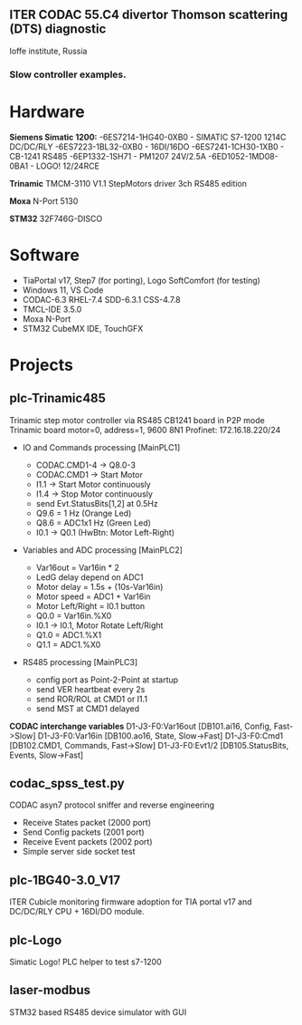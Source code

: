 <h2>ITER CODAC
55.C4 divertor Thomson scattering (DTS) diagnostic</h2>
Ioffe institute, Russia
<h3>Slow controller examples.</h3>


Hardware
========
**Siemens Simatic 1200:**
-6ES7214-1HG40-0XB0 - SIMATIC S7-1200 1214C DC/DC/RLY
-6ES7223-1BL32-0XB0 - 16DI/16DO
-6ES7241-1CH30-1XB0 - CB-1241 RS485
-6EP1332-1SH71 - PM1207 24V/2.5A
-6ED1052-1MD08-0BA1 - LOGO! 12/24RCE

**Trinamic** TMCM-3110 V1.1  StepMotors driver 3ch RS485 edition

**Moxa** N-Port 5130

**STM32** 32F746G-DISCO 

Software
========
- TiaPortal v17, Step7 (for porting), Logo SoftComfort (for testing)
- Windows 11, VS Code
- CODAC-6.3 RHEL-7.4 SDD-6.3.1 CSS-4.7.8
- TMCL-IDE 3.5.0
- Moxa N-Port
- STM32 CubeMX IDE, TouchGFX


Projects
=========

plc-Trinamic485
-----------
Trinamic step motor controller via RS485
CB1241 board in P2P mode
Trinamic board motor=0, address=1, 9600 8N1
Profinet: 172.16.18.220/24

- IO and Commands processing [MainPLC1]
	- CODAC.CMD1-4 -> Q8.0-3
	- CODAC.CMD1   -> Start Motor
	- I1.1 -> Start Motor continuously
	- I1.4 -> Stop Motor continuously
	- send Evt.StatusBits[1,2] at 0.5Hz
	- Q9.6 = 1 Hz (Orange Led)
	- Q8.6 = ADC1x1 Hz (Green Led)	
	- I0.1 -> Q0.1 (HwBtn: Motor Left-Right)

- Variables and ADC processing [MainPLC2]
	- Var16out = Var16in * 2
	- LedG delay depend on ADC1
	- Motor delay = 1.5s + (10s-Var16in)
	- Motor speed = ADC1 + Var16in
	- Motor Left/Right = I0.1 button
	- Q0.0 = Var16in.%X0
	- I0.1 -> I0.1, Motor Rotate Left/Right
	- Q1.0 = ADC1.%X1
	- Q1.1 = ADC1.%X0 

- RS485 processing [MainPLC3]
	- config port as Point-2-Point at startup
	- send VER heartbeat every 2s
	- send ROR/ROL at CMD1 or I1.1
	- send MST at CMD1 delayed

**CODAC interchange variables**
D1-J3-F0:Var16out [DB101.ai16, Config, Fast->Slow]
D1-J3-F0:Var16in  [DB100.ao16, State, Slow->Fast]
D1-J3-F0:Cmd1     [DB102.CMD1, Commands, Fast->Slow]
D1-J3-F0:Evt1/2   [DB105.StatusBits, Events, Slow->Fast]



codac_spss_test.py
------------------
CODAC asyn7 protocol sniffer and reverse engineering
- Receive States packet (2000 port)
- Send Config packets   (2001 port)
- Receive Event packets (2002 port)
- Simple server side socket test


plc-1BG40-3.0_V17
---------
ITER Cubicle monitoring firmware adoption for TIA portal v17 and DC/DC/RLY CPU + 16DI/DO module.


plc-Logo
--------
Simatic Logo! PLC helper to test s7-1200

laser-modbus
------------
STM32 based RS485 device simulator with GUI
